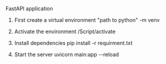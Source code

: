 FastAPI application

1. First create a virtual environment
"path to python" -m venv <your environment name>

2. Activate the environment
<your environment name>/Script/activate

3. Install dependencies
pip install -r requirment.txt

4. Start the server
uvicorn main:app --reload
